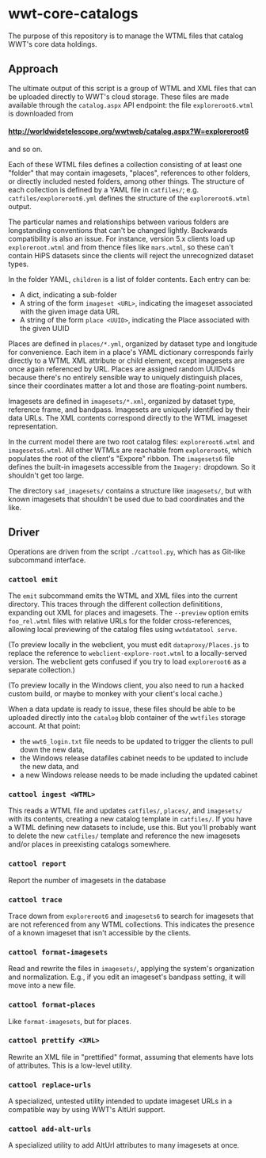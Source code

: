 # wwt-core-catalogs

The purpose of this repository is to manage the WTML files that catalog WWT's
core data holdings.


## Approach

The ultimate output of this script is a group of WTML and XML files that can be
uploaded directly to WWT's cloud storage. These files are made available through
the `catalog.aspx` API endpoint: the file `exploreroot6.wtml` is downloaded from

#### http://worldwidetelescope.org/wwtweb/catalog.aspx?W=exploreroot6

and so on.

Each of these WTML files defines a collection consisting of at least one
"folder" that may contain imagesets, "places", references to other folders, or
directly included nested folders, among other things. The structure of each
collection is defined by a YAML file in `catfiles/`; e.g.
`catfiles/exploreroot6.yml` defines the structure of the `exploreroot6.wtml`
output.

The particular names and relationships between various folders are longstanding
conventions that can't be changed lightly. Backwards compatibility is also an
issue. For instance, version 5.x clients load up `exploreroot.wtml` and from
thence files like `mars.wtml`, so these can't contain HiPS datasets since the
clients will reject the unrecognized dataset types.

In the folder YAML, `children` is a list of folder contents. Each entry can be:

- A dict, indicating a sub-folder
- A string of the form `imageset <URL>`, indicating the imageset associated with
  the given image data URL
- A string of the form `place <UUID>`, indicating the Place associated with the
  given UUID

Places are defined in `places/*.yml`, organized by dataset type and longitude
for convenience. Each item in a place's YAML dictionary corresponds fairly
directly to a WTML XML attribute or child element, except imagesets are once
again referenced by URL. Places are assigned random UUIDv4s because there's no
entirely sensible way to uniquely distinguish places, since their coordinates
matter a lot and those are floating-point numbers.

Imagesets are defined in `imagesets/*.xml`, organized by dataset type, reference
frame, and bandpass. Imagesets are uniquely identified by their data URLs. The
XML contents correspond directly to the WTML imageset representation.

In the current model there are two root catalog files: `exploreroot6.wtml` and
`imagesets6.wtml`. All other WTMLs are reachable from `exploreroot6`, which
populates the root of the client's "Expore" ribbon. The `imagesets6` file
defines the built-in imagesets accessible from the `Imagery:` dropdown. So it
shouldn't get too large.

The directory `sad_imagesets/` contains a structure like `imagesets/`, but with
known imagesets that shouldn't be used due to bad coordinates and the like.


## Driver

Operations are driven from the script `./cattool.py`, which has as Git-like
subcommand interface.

### `cattool emit`

The `emit` subcommand emits the WTML and XML files into the current directory.
This traces through the different collection definititions, expanding out XML
for places and imagesets. The `--preview` option emits `foo_rel.wtml` files with
relative URLs for the folder cross-references, allowing local previewing of the
catalog files using `wwtdatatool serve`.

(To preview locally in the webclient, you must edit `dataproxy/Places.js` to
replace the reference to `webclient-explore-root.wtml` to a locally-served
version. The webclient gets confused if you try to load `exploreroot6` as a
separate collection.)

(To preview locally in the Windows client, you also need to run a hacked custom
build, or maybe to monkey with your client's local cache.)

When a data update is ready to issue, these files should be able to be uploaded
directly into the `catalog` blob container of the `wwtfiles` storage account.
At that point:

- the `wwt6_login.txt` file needs to be updated to trigger the clients to pull
  down the new data,
- the Windows release datafiles cabinet needs to be updated to include the new
  data, and
- a new Windows release needs to be made including the updated cabinet

### `cattool ingest <WTML>`

This reads a WTML file and updates `catfiles/`, `places/`, and `imagesets/` with
its contents, creating a new catalog template in `catfiles/`. If you have a WTML
defining new datasets to include, use this. But you'll probably want to delete
the new `catfiles/` template and reference the new imagesets and/or places in
preexisting catalogs somewhere.

### `cattool report`

Report the number of imagesets in the database

### `cattool trace`

Trace down from `exploreroot6` and `imagesets6` to search for imagesets that are
not referenced from any WTML collections. This indicates the presence of a known
imageset that isn't accessible by the clients.

### `cattool format-imagesets`

Read and rewrite the files in `imagesets/`, applying the system's organization
and normalization. E.g., if you edit an imageset's bandpass setting, it will
move into a new file.

### `cattool format-places`

Like `format-imagesets`, but for places.

### `cattool prettify <XML>`

Rewrite an XML file in "prettified" format, assuming that elements have lots of
attributes. This is a low-level utility.

### `cattool replace-urls`

A specialized, untested utility intended to update imageset URLs in a compatible
way by using WWT's AltUrl support.

### `cattool add-alt-urls`

A specialized utility to add AltUrl attributes to many imagesets at once.
